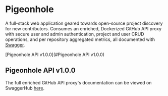 # Pigeonhole
A full-stack web application geared towards open-source project discovery for new contributors. Consumes an enriched, Dockerized GitHub API proxy with secure user and admin authentication, project and user CRUD operations, and per repository aggregated metrics, all documented with [Swagger](https://swagger.io/docs/specification/2-0/what-is-swagger/).

[Pigeonhole API v1.0.0](#Pigeonhole API v1.0.0)
## Pigeonhole API v1.0.0
The full enriched GitHub API proxy's documentation can be viewed on SwaggerHub [here](https://app.swaggerhub.com/apis/peter-w-bryant/pigeonhole_api/0.0.1). 
